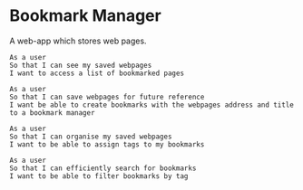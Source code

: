 # Bookmark Manager

A web-app which stores web pages.

```
As a user
So that I can see my saved webpages
I want to access a list of bookmarked pages
```

```
As a user
So that I can save webpages for future reference
I want be able to create bookmarks with the webpages address and title to a bookmark manager
```

```
As a user
So that I can organise my saved webpages
I want to be able to assign tags to my bookmarks
```

```
As a user
So that I can efficiently search for bookmarks
I want to be able to filter bookmarks by tag
```
